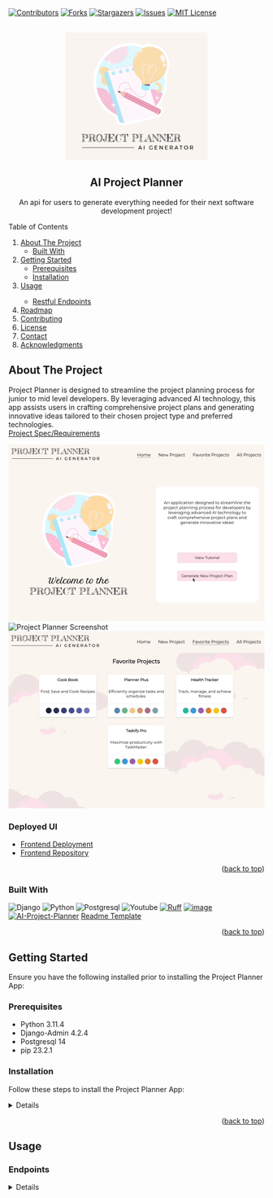   <!-- Improved compatibility of back to top link: See: https://github.com/othneildrew/Best-README-Template/pull/73 -->
<a name="readme-top"></a>
<!--
*** Thanks for checking out the Best-README-Template. If you have a suggestion
*** that would make this better, please fork the repo and create a pull request
*** or simply open an issue with the tag "enhancement".
*** Don't forget to give the project a star!
*** Thanks again! Now go create something AMAZING! :D
-->

<!-- PROJECT SHIELDS -->
<!--
*** I'm using markdown "reference style" links for readability.
*** Reference links are enclosed in brackets [ ] instead of parentheses ( ).
*** See the bottom of this document for the declaration of the reference variables
*** for contributors-url, forks-url, etc. This is an optional, concise syntax you may use.
*** https://www.markdownguide.org/basic-syntax/#reference-style-links
-->
[![Contributors][contributors-shield]][contributors-url]
[![Forks][forks-shield]][forks-url]
[![Stargazers][stars-shield]][stars-url]
[![Issues][issues-shield]][issues-url]
[![MIT License][license-shield]][license-url]

<!-- PROJECT LOGO -->
<br />
<div align="center">
  <a href="https://github.com/AI-Project-Planner/project_planner_be">
    <img src="images/logo.png" alt="Logo" width="280" height="250">
  </a>

<h2 align="center">AI Project Planner</h2>

  <p align="center">
    An api for users to generate everything needed for their next software development project!
    <!-- <br />
    <a href="https://github.com/AI-Project-Planner/project_planner_be"><strong>Explore the docs »</strong></a>
    <br />
    <br />
    <a href="https://github.com/AI-Project-Planner/project_planner_be">View Demo</a>
    ·
    <a href="https://github.com/AI-Project-Planner/project_planner_be/issues">Report Bug</a>
    ·
    <a href="https://github.com/AI-Project-Planner/project_planner_be/issues">Request Feature</a>
  </p> -->
</div>

<!-- TABLE OF CONTENTS -->
<!-- <details> -->
  <summary>Table of Contents</summary>
  <ol>
    <li>
      <a href="#about-the-project">About The Project</a>
      <ul>
        <li><a href="#built-with">Built With</a></li>
      </ul>
    </li>
    <li>
      <a href="#getting-started">Getting Started</a>
      <ul>
        <li><a href="#prerequisites">Prerequisites</a></li>
        <li><a href="#installation">Installation</a></li>
      </ul>
    </li>
    <li><a href="#usage">Usage</a></li>
      <ul>
        <li><a href="#endpoints">Restful Endpoints</a></li>
      </ul>
    <li><a href="#roadmap">Roadmap</a></li>
    <li><a href="#contributing">Contributing</a></li>
    <li><a href="#license">License</a></li>
    <li><a href="#contact">Contact</a></li>
    <li><a href="#acknowledgments">Acknowledgments</a></li>
  </ol>
</details>

<!-- ABOUT THE PROJECT -->
## About The Project
Project Planner is designed to streamline the project planning process for junior to mid level developers. By leveraging advanced AI technology, this app assists users in crafting comprehensive project plans and generating innovative ideas tailored to their chosen project type and preferred technologies.<br>[Project Spec/Requirements](https://mod4.turing.edu/projects/capstone/)

![Project Planner Screenshot][giphy1]
![Project Planner Screenshot][giphy2]
![Project Planner Screenshot][giphy3]





### Deployed UI
- [Frontend Deployment]()
- [Frontend Repository](https://github.com/AI-Project-Planner/project-planner-ui)

<p align="right">(<a href="#readme-top">back to top</a>)</p>

### Built With

![Django](https://img.shields.io/badge/Django-092E20?style=for-the-badge&logo=django&logoColor=white)
![Python](https://img.shields.io/badge/Python-3776AB?style=for-the-badge&logo=python&logoColor=white)
![Postgresql](https://img.shields.io/badge/PostgreSQL-316192?style=for-the-badge&logo=postgresql&logoColor=white)
![Youtube](https://img.shields.io/badge/YouTube-FF0000?style=for-the-badge&logo=youtube&logoColor=white)
[![Ruff](https://img.shields.io/endpoint?url=https://raw.githubusercontent.com/astral-sh/ruff/main/assets/badge/v2.json)](https://github.com/astral-sh/ruff)
[![image](https://img.shields.io/pypi/v/ruff.svg)](https://pypi.python.org/pypi/ruff)
[![AI-Project-Planner](https://circleci.com/gh/AI-Project-Planner/project_planner_be.svg?style=svg)](https://circleci.com/docs/)
[Readme Template](https://github.com/othneildrew/Best-README-Template)

<p align="right">(<a href="#readme-top">back to top</a>)</p>

<!-- GETTING STARTED -->
## Getting Started

Ensure you have the following installed prior to installing the Project Planner App:

### Prerequisites

* Python 3.11.4
* Django-Admin 4.2.4
* Postgresql 14
* pip 23.2.1


### Installation

Follow these steps to install the Project Planner App:

<details close><br>

1. Get an API Key and/or Application Keys at:
    [OpenAI API](https://openai.com/product)

1. Fork or clone a copy of this repo, then run the following commands from the project directory in your terminal:

    ```zsh
    git clone https://github.com/AI-Project-Planner/project_planner_be.git
    ```

1. Navigate to the project directory:

    ```zsh
    cd project_planner_be
    ```

1. Create a virtual environment (optional but recommended):

    ```zsh
    python3 -m venv env
    ```

1. Activate the virtual environment:

    - macOS/Linux:

        ```zsh
        source env/bin/activate
        ```

    - Windows:

        ```zsh
        source env/Scripts/activate
        ```

1. Install the required environment packages:

    ```zsh
    pip install -r requirements.txt
    ```

1. Run migrations:

    ```zsh
    python3 manage.py makemigrations
    python3 manage.py migrate
    ```

1. Run test suite to ensure functionality is working.

    ```zsh
    python3 manage.py test
    ```

1. If any modules are missing:

    ```zsh
    pip install < MISSING MODULE >
    ```


1. Start the development server:

    ```zsh
    python3 manage.py runserver
    ```

    1. The server should start running at http://127.0.0.1:8000/

1. Enter your Keys in `.env`

    ```yml
    SECRET_KEY: <your_django_secret_key>
    OPEN_API_KEY: <open_ai_api_key>
    ```

</details>
<p align="right">(<a href="#readme-top">back to top</a>)</p>

<!-- USAGE EXAMPLES -->
## Usage

### Endpoints
<details close>

### Generate a Project
<details close>

```http
POST /api/v1/users/:id/projects
```

#### Parameters

```
:id => user_id
```

| Code | Description |
| :--- | :---------- |
| 200  | `OK`        |

#### Request Body

```json
{
	"type": "frontend",
	"technologies": "react, typescript and javascript",
	"time": "1 week",
	"collaborators": 2
}
```

#### Example Response

```json
{
	"id": "1",
	"type": "project",
	"attributes": {
		"name": "TaskMaster Pro",
		"steps": "Project Setup: Create Git repository and define project structure\nBackend Setup: Develop Express.js application, set up API routes\nDatabase Design: Design and implement database schema",
		"description": "TaskMaster Pro is an all-inclusive task management application designed to optimize team collaboration and productivity.",
	  "features": "User registration and login\nCreate, assign, update, and track tasks\nReal-time collaboration and updates\nPriority-based task categorization",
		"interactions": "User logs in to TaskMaster Pro account.\nDashboard displays tasks by priority: High, Medium, Low.\nUser adds a task, assigns it, and sets a due date.\nTask appears under the respective priority category.\nAssigned user starts task, status updates in real-time.\nUpon completion, task is marked as done and updates for all.",
		"colors": "#3498DB\n#27AE60\n#F39C12\n#F0F3F4\n#333333\n#E74C3C",
		"saved": false,
		"timeline": "week",
    "timeline_int": 1,
		"user_id": "1"
	}
}
```

##### Error Response

| Code | Description |
| :--- | :---------- |
| 503  | `Server is down.` |

```json
	{
		"Error": "Server is down.",
		"Status": 500
	}
```

</details>

### Update Saved Status for A Users Project

<details close>

```http
PATCH /api/v1/users/:user_id/projects/:project_id/
```

#### Parameters

```
:user_id => user_id
:project_id => project_id
```

| Code | Description |
| :--- | :---------- |
| 202  | `ACCEPTED`        |

#### Request Body

```json
{
	"saved": "true"
}
```

#### Example Response

```json
{
	"id": "1",
	"type": "project",
	"attributes": {
    "user_id": 1,
		"name": "TaskMaster Pro",
		"steps": "Project Setup: Create Git repository and define project structure\nBackend Setup: Develop Express.js application, set up API routes\nDatabase Design: Design and implement database schema",
		"description": "TaskMaster Pro is an all-inclusive task management application designed to optimize team collaboration and productivity.",
	  "features": "User registration and login\nCreate, assign, update, and track tasks\nReal-time collaboration and updates\nPriority-based task categorization",
		"interactions": "User logs in to TaskMaster Pro account.\nDashboard displays tasks by priority: High, Medium, Low.\nUser adds a task, assigns it, and sets a due date.\nTask appears under the respective priority category.\nAssigned user starts task, status updates in real-time.\nUpon completion, task is marked as done and updates for all.",
		"colors": "#3498DB\n#27AE60\n#F39C12\n#F0F3F4\n#333333\n#E74C3C",
		"saved": true,
		"timeline": "week",
    "timeline_int": 1,
     "tagline": "Effortlessly manage and track tasks.",
        "collaborators": 4,
        "logo_url": "",
        "logo_font": ""
	}
}
```

##### Error Response

| Code | Description |
| :--- | :---------- |
| 404  | `Project or User ID not found.` |

```json
	{
		"Error": "Project or User ID not found.",
		"Status": 404
	}
```

</details>

### Update Attribute for A Users Project

<details close>

```http
PUT /api/v1/users/:user_id/projects/:project_id/
```

#### Parameters

```
:user_id => user_id
:project_id => project_id
```

| Code | Description |
| :--- | :---------- |
| 202  | `ACCEPTED`        |

#### Request Body

```json
{
	"collaborators": 5,
}
```

#### Example Response

```json
{
	"id": "1",
	"type": "project",
	"attributes": {
    "user_id": 1,
		"name": "TaskMaster Pro",
		"steps": "Project Setup: Create Git repository and define project structure\nBackend Setup: Develop Express.js application, set up API routes\nDatabase Design: Design and implement database schema",
		"description": "TaskMaster Pro is an all-inclusive task management application designed to optimize team collaboration and productivity.",
	  "features": "User registration and login\nCreate, assign, update, and track tasks\nReal-time collaboration and updates\nPriority-based task categorization",
		"interactions": "User logs in to TaskMaster Pro account.\nDashboard displays tasks by priority: High, Medium, Low.\nUser adds a task, assigns it, and sets a due date.\nTask appears under the respective priority category.\nAssigned user starts task, status updates in real-time.\nUpon completion, task is marked as done and updates for all.",
		"colors": "#3498DB\n#27AE60\n#F39C12\n#F0F3F4\n#333333\n#E74C3C",
		"saved": true,
		"timeline": "week",
    "timeline_int": 1,
     "tagline": "Effortlessly manage and track tasks.",
        "collaborators": 5,
        "logo_url": "",
        "logo_font": ""
	}
}
```

##### Error Response

| Code | Description |
| :--- | :---------- |
| 404  | `Project or User ID not found.` |

```json
	{
		"Error": "Project or User ID not found.",
		"Status": 404
	}
```
</details>


### Get ALL of a Users Projects

<details close>

```http
GET /api/v1/users/:id/projects/
```

#### Parameters:

```
:id => user_id
```

| Code | Description |
| :--- | :---------- |
| 200  | `OK`        |


#### Example Response:

```json
{
  "data":
  [
    {
      "id": "1",
      "type": "project",
      "attributes": {
        "user_id": 1,
        "name": "TaskMaster Pro",
        "steps": "Project Setup: Create Git repository and define project structure\nBackend Setup: Develop Express.js application, set up API routes\nDatabase Design: Design and implement database schema",
        "description": "TaskMaster Pro is an all-inclusive task management application designed to optimize team collaboration and productivity.",
        "features": "User registration and login\nCreate, assign, update, and track tasks\nReal-time collaboration and updates\nPriority-based task categorization",
        "interactions": "User logs in to TaskMaster Pro account.\nDashboard displays tasks by priority: High, Medium, Low.\nUser adds a task, assigns it, and sets a due date.\nTask appears under the respective priority category.\nAssigned user starts task, status updates in real-time.\nUpon completion, task is marked as done and updates for all.",
        "colors": "#3498DB\n#27AE60\n#F39C12\n#F0F3F4\n#333333\n#E74C3C",
        "timeline": "week",
        "timeline_int": 1,
        "saved": true,
        "tagline": "Effortlessly manage and track tasks.",
        "collaborators": 4,
        "logo_url": "",
        "logo_font": ""
      }
    },
    {
      "id": "2",
      "type": "project",
      "attributes": {
        "user_id": 1,
        "name": "Different Project Pro",
        "steps": "Project Setup: Create Git repository and define project structure\nBackend Setup: Develop Express.js application, set up API routes\nDatabase Design: Design and implement database schema",
        "description": "It's different!",
        "features": "User registration and login\nCreate, assign, update, and track tasks\nReal-time collaboration and updates\nPriority-based task categorization",
        "interactions": "User logs in to TaskMaster Pro account.\nDashboard displays tasks by priority: High, Medium, Low.\nUser adds a task, assigns it, and sets a due date.\nTask appears under the respective priority category.\nAssigned user starts task, status updates in real-time.\nUpon completion, task is marked as done and updates for all.",
        "colors": "#3498DB\n#27AE60\n#F39C12\n#F0F3F4\n#333333\n#E74C3C",
        "saved": true,
        "timeline": "days",
        "timeline_int": 4,
        "tagline": "Manage and track tasks differently.",
        "collaborators": 4,
        "logo_url": "",
        "logo_font": ""
      }
    }
  ]
}
```

Error Response:

| Code | Description |
| :--- | :---------- |
| 404  | `User ID not found.` |

```json
{
  "Error": "User ID not found.",
  "Status": 404
}
```

</details>

### Delete A User's Project

<details close>

```http
DELETE /api/v1/users/:user_id/projects/:project_id/
```

#### Parameters

```
:user_id => user_id
:project_id => project_id
```

| Code | Description |
| :--- | :---------- |
| 200  | `SUCCESSFUL`        |



#### Example Response

```json
{
	"messages": "Project with id " {project_id} + " was deleted."
}
``````
##### Error Response

| Code | Description |
| :--- | :---------- |
| 404  | `Project or User ID not found.` |

```json
	{
		"Error": "Project or User ID not found.",
		"Status": 404
	}
```
</details>

<p align="right">(<a href="#readme-top">back to top</a>)</p> 

<!-- ROADMAP -->
<!-- ## Roadmap

- [ ] Logo Generation using DALL-E from OpenAI
- [ ] Add update and delete functionality for projects
- [ ] Add an endpoint to GET all users
- [ ] Allow users to login using Oauth through Github

See the [open issues](https://github.com/AI-Project-Planner/project_planner_be/issues) for a full list of proposed features (and known issues).

<p align="right">(<a href="#readme-top">back to top</a>)</p>

<!-- CONTRIBUTING -->
## Contributing

Contributions are what make the open source community such an amazing place to learn, inspire, and create. Any contributions you make are **greatly appreciated**.

If you have a suggestion that would make this better, please fork the repo and create a pull request. You can also simply open an issue with the tag "enhancement".
Don't forget to give the project a star! Thanks again!

1. Fork the Project
2. Follow Installation Instructions
2. Create your Feature Branch (`git checkout -b feature/AmazingFeature`)
3. Commit your Changes (`git commit -m 'Add some AmazingFeature'`)
4. Push to the Branch (`git push origin feature/AmazingFeature`)
5. Open a Pull Request

<p align="right">(<a href="#readme-top">back to top</a>)</p>

<!-- LICENSE -->
## License

Distributed under the MIT License. See `LICENSE.txt` for more information.

<p align="right">(<a href="#readme-top">back to top</a>)</p>

<!-- CONTACT -->
## Contact

- Amy Marie Spears [![LinkedIn][linkedin-shield]][linkedin-url-as] [![GitHub][github-shield]][github-url-as]
- Michael Callahan [![LinkedIn][linkedin-shield]][linkedin-url-mc] [![GitHub][github-shield]][github-url-mc]
- Javen Wilson [![LinkedIn][linkedin-shield]][linkedin-url-jw] [![GitHub][github-shield]][github-url-jw]
- Garrett Gregor [![LinkedIn][linkedin-shield]][linkedin-url-gg] [![GitHub][github-shield]][github-url-gg]

Project Link: [https://github.com/AI-Project-Planner/project_planner_be](https://github.com/AI-Project-Planner/project_planner_be)

<p align="right">(<a href="#readme-top">back to top</a>)</p>

<!-- ACKNOWLEDGMENTS -->
## Acknowledgments

Our wonderful Front End Team!!
- Saki [![GitHub][github-shield]][github-url-sc]
- Laura [![GitHub][github-shield]][github-url-lg]
- Fernando [![GitHub][github-shield]][github-url-fr]

Our amazing instructors:
- [Leta](https://github.com/letakeane)
- [Erin Pintozzi](https://github.com/epintozzi)

<p align="right">(<a href="#readme-top">back to top</a>)</p>

<!-- MARKDOWN LINKS & IMAGES -->
<!-- https://www.markdownguide.org/basic-syntax/#reference-style-links -->
[contributors-shield]: https://img.shields.io/github/contributors/AI-Project-Planner/project_planner_be.svg?style=for-the-badge
[contributors-url]: https://github.com/AI-Project-Planner/project_planner_be/graphs/contributors
[forks-shield]: https://img.shields.io/github/forks/AI-Project-Planner/project_planner_be.svg?style=for-the-badge
[forks-url]: https://github.com/AI-Project-Planner/project_planner_be/network/members
[stars-shield]: https://img.shields.io/github/stars/AI-Project-Planner/project_planner_be.svg?style=for-the-badge
[stars-url]: https://github.com/AI-Project-Planner/project_planner_be/stargazers
[issues-shield]: https://img.shields.io/github/issues/AI-Project-Planner/project_planner_be.svg?style=for-the-badge
[issues-url]: https://github.com/AI-Project-Planner/project_planner_be/issues
[license-shield]: https://img.shields.io/github/license/AI-Project-Planner/project_planner_be.svg?style=for-the-badge
[license-url]: https://github.com/AI-Project-Planner/project_planner_be/blob/master/LICENSE.txt
[github-shield]: https://img.shields.io/badge/GitHub-100000?style=for-the-badge&logo=github&logoColor=white
[github-url-gg]: https://github.com/garrettgregor
[github-url-mc]: https://github.com/calforcal
[github-url-jw]: https://github.com/javenb022
[github-url-as]: https://github.com/amspears007
[github-url-lg]: https://github.com/lauraguerra1
[github-url-fr]: https://github.com/fernandorobles97
[github-url-sc]: https://github.com/sakisandrac
[linkedin-shield]: https://img.shields.io/badge/-LinkedIn-black.svg?style=for-the-badge&logo=linkedin&colorB=555
[linkedin-url-gg]: https://linkedin.com/in/garrett-gregor
[linkedin-url-as]: https://linkedin.com/in/garrett-gregor
[linkedin-url-mc]: https://linkedin.com/in/garrett-gregor
[linkedin-url-jw]: https://linkedin.com/in/garrett-gregor
[screenshot1]: images/screenshot.png
[screenshot2]: images/schreenshot2.png
[logo]: images/logo.png
[unsplash]: images/project-planner.jpeg
[inspo]: images/planner.png
[giphy1]: images/project1.gif
[giphy2]: images/project2.gif
[giphy3]: images/project3.gif
[Next.js]: https://img.shields.io/badge/next.js-000000?style=for-the-badge&logo=nextdotjs&logoColor=white
[Next-url]: https://nextjs.org/
[React.js]: https://img.shields.io/badge/React-20232A?style=for-the-badge&logo=react&logoColor=61DAFB
[React-url]: https://reactjs.org/
[Vue.js]: https://img.shields.io/badge/Vue.js-35495E?style=for-the-badge&logo=vuedotjs&logoColor=4FC08D
[Vue-url]: https://vuejs.org/
[Angular.io]: https://img.shields.io/badge/Angular-DD0031?style=for-the-badge&logo=angular&logoColor=white
[Angular-url]: https://angular.io/
[Svelte.dev]: https://img.shields.io/badge/Svelte-4A4A55?style=for-the-badge&logo=svelte&logoColor=FF3E00
[Svelte-url]: https://svelte.dev/
[Laravel.com]: https://img.shields.io/badge/Laravel-FF2D20?style=for-the-badge&logo=laravel&logoColor=white
[Laravel-url]: https://laravel.com
[Bootstrap.com]: https://img.shields.io/badge/Bootstrap-563D7C?style=for-the-badge&logo=bootstrap&logoColor=white
[Bootstrap-url]: https://getbootstrap.com
[JQuery.com]: https://img.shields.io/badge/jQuery-0769AD?style=for-the-badge&logo=jquery&logoColor=white
[JQuery-url]: https://jquery.com
[Postgresql.com]: https://www.postgresql.org/
[Postrgresql-url]: https://img.shields.io/badge/PostgreSQL-316192?style=for-the-badge&logo=postgresql&logoColor=white